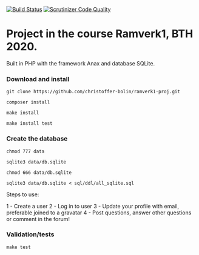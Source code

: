[![Build Status](https://scrutinizer-ci.com/g/christoffer-bolin/ramverk1-proj/badges/build.png?b=main)](https://scrutinizer-ci.com/g/christoffer-bolin/ramverk1-proj/build-status/main)
[![Scrutinizer Code Quality](https://scrutinizer-ci.com/g/christoffer-bolin/ramverk1-proj/badges/quality-score.png?b=main)](https://scrutinizer-ci.com/g/christoffer-bolin/ramverk1-proj/?branch=main)


# Project in the course Ramverk1, BTH 2020.
Built in PHP with the framework Anax and database SQLite.

### Download and install

`git clone https://github.com/christoffer-bolin/ramverk1-proj.git`

`composer install`

`make install`

`make install test`

### Create the database

`chmod 777 data`

`sqlite3 data/db.sqlite`

`chmod 666 data/db.sqlite`

`sqlite3 data/db.sqlite < sql/ddl/all_sqlite.sql`

Steps to use:

1 - Create a user
2 - Log in to user
3 - Update your profile with email, preferable joined to a gravatar
4 - Post questions, answer other questions or comment in the forum!

### Validation/tests

`make test`
